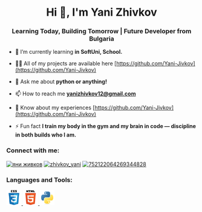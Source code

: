 <h1 align="center">Hi 👋, I'm Yani Zhivkov</h1>
<h3 align="center">Learning Today, Building Tomorrow | Future Developer from Bulgaria</h3>

- 🌱 I’m currently learning **in SoftUni, School.**

- 👨‍💻 All of my projects are available here [https://github.com/Yani-Jivkov](https://github.com/Yani-Jivkov)

- 💬 Ask me about **python or anything!**

- 📫 How to reach me **yanizhivkov12@gmail.com**

- 📄 Know about my experiences [https://github.com/Yani-Jivkov](https://github.com/Yani-Jivkov)

- ⚡ Fun fact **I train my body in the gym and my brain in code — discipline in both builds who I am.**

<h3 align="left">Connect with me:</h3>
<p align="left">
<a href="https://www.facebook.com/profile.php?id=100035020577338" target="blank"><img align="center" src="https://raw.githubusercontent.com/rahuldkjain/github-profile-readme-generator/master/src/images/icons/Social/facebook.svg" alt="яни живков" height="30" width="40" /></a>
<a href="https://instagram.com/zhivkovyani" target="blank"><img align="center" src="https://raw.githubusercontent.com/rahuldkjain/github-profile-readme-generator/master/src/images/icons/Social/instagram.svg" alt="zhivkov_yani" height="30" width="40" /></a>
<a href="https://discord.gg/752122064269344828" target="blank"><img align="center" src="https://raw.githubusercontent.com/rahuldkjain/github-profile-readme-generator/master/src/images/icons/Social/discord.svg" alt="752122064269344828" height="30" width="40" /></a>
</p>

<h3 align="left">Languages and Tools:</h3>
<p align="left"> <a href="https://www.w3schools.com/css/" target="_blank" rel="noreferrer"> <img src="https://raw.githubusercontent.com/devicons/devicon/master/icons/css3/css3-original-wordmark.svg" alt="css3" width="40" height="40"/> </a> <a href="https://www.w3.org/html/" target="_blank" rel="noreferrer"> <img src="https://raw.githubusercontent.com/devicons/devicon/master/icons/html5/html5-original-wordmark.svg" alt="html5" width="40" height="40"/> </a> <a href="https://www.python.org" target="_blank" rel="noreferrer"> <img src="https://raw.githubusercontent.com/devicons/devicon/master/icons/python/python-original.svg" alt="python" width="40" height="40"/> </a> </p>
